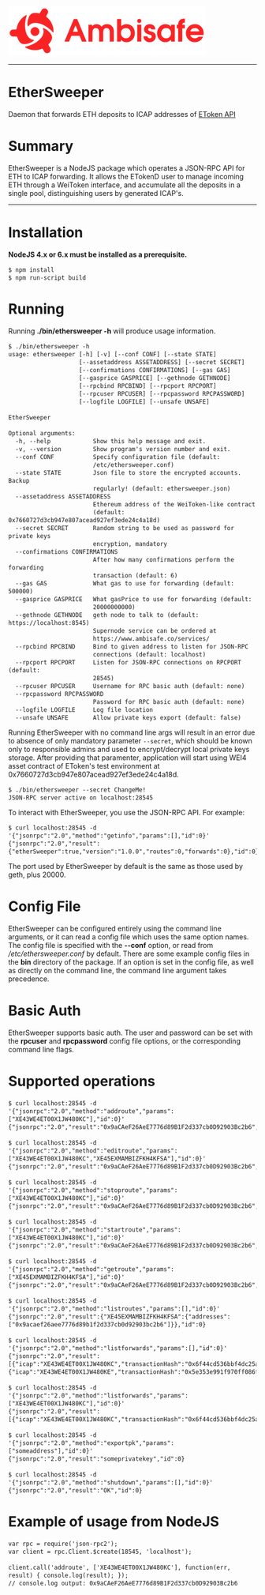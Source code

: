 <a href="https://www.ambisafe.co/" target="_blank">![test](img/logo_red.png)</a>
**********

# EtherSweeper
Daemon that forwards ETH deposits to ICAP addresses of <a href="https://github.com/Ambisafe/etoken-docs/wiki/eToken-API#transfertoicap" target="_blank">EToken API</a>

# Summary
EtherSweeper is a NodeJS package which operates a JSON-RPC API for ETH to ICAP forwarding. It allows the ETokenD user to manage incoming ETH through a WeiToken interface, and accumulate all the deposits in a single pool, distinguishing users by generated ICAP's.

**********

# Installation

**NodeJS 4.x or 6.x must be installed as a prerequisite.**
```
$ npm install
$ npm run-script build
```

# Running

Running **./bin/ethersweeper -h** will produce usage information.

```
$ ./bin/ethersweeper -h
usage: ethersweeper [-h] [-v] [--conf CONF] [--state STATE]
                    [--assetaddress ASSETADDRESS] [--secret SECRET]
                    [--confirmations CONFIRMATIONS] [--gas GAS]
                    [--gasprice GASPRICE] [--gethnode GETHNODE]
                    [--rpcbind RPCBIND] [--rpcport RPCPORT]
                    [--rpcuser RPCUSER] [--rpcpassword RPCPASSWORD]
                    [--logfile LOGFILE] [--unsafe UNSAFE]

EtherSweeper

Optional arguments:
  -h, --help            Show this help message and exit.
  -v, --version         Show program's version number and exit.
  --conf CONF           Specify configuration file (default: 
                        /etc/ethersweeper.conf)
  --state STATE         Json file to store the encrypted accounts. Backup 
                        regularly! (default: ethersweeper.json)
  --assetaddress ASSETADDRESS
                        Ethereum address of the WeiToken-like contract 
                        (default: 0x7660727d3cb947e807acead927ef3ede24c4a18d)
  --secret SECRET       Random string to be used as password for private keys 
                        encryption, mandatory
  --confirmations CONFIRMATIONS
                        After how many confirmations perform the forwarding 
                        transaction (default: 6)
  --gas GAS             What gas to use for forwarding (default: 500000)
  --gasprice GASPRICE   What gasPrice to use for forwarding (default: 
                        20000000000)
  --gethnode GETHNODE   geth node to talk to (default: https://localhost:8545)
                        Supernode service can be ordered at
                        https://www.ambisafe.co/services/
  --rpcbind RPCBIND     Bind to given address to listen for JSON-RPC 
                        connections (default: localhost)
  --rpcport RPCPORT     Listen for JSON-RPC connections on RPCPORT (default: 
                        28545)
  --rpcuser RPCUSER     Username for RPC basic auth (default: none)
  --rpcpassword RPCPASSWORD
                        Password for RPC basic auth (default: none)
  --logfile LOGFILE     Log file location
  --unsafe UNSAFE       Allow private keys export (default: false)
```

Running EtherSweeper with no command line args will result in an error due to absence of only mandatory parameter `--secret`, which should be known only to responsible admins and used to encrypt/decrypt local private keys storage. After providing that paramenter, application will start using WEI4 asset contract of EToken's test environment at 0x7660727d3cb947e807acead927ef3ede24c4a18d.

```
$ ./bin/ethersweeper --secret ChangeMe!
JSON-RPC server active on localhost:28545
```

To interact with EtherSweeper, you use the JSON-RPC API. For example:

```
$ curl localhost:28545 -d '{"jsonrpc":"2.0","method":"getinfo","params":[],"id":0}'
{"jsonrpc":"2.0","result":{"etherSweeper":true,"version":"1.0.0","routes":0,"forwards":0},"id":0}
```

The port used by EtherSweeper by default is the same as those used by geth, plus 20000.

# Config File

EtherSweeper can be configured entirely using the command line arguments, or it can read a config file which uses the same option names. The config file is specified with the **--conf** option, or read from */etc/ethersweeper.conf* by default. There are some example config files in the **bin** directory of the package.  If an option is set in the config file, as well as directly on the command line, the command line argument takes precedence.

# Basic Auth

EtherSweeper supports basic auth. The user and password can be set with the **rpcuser** and **rpcpassword** config file options, or the corresponding command line flags.

# Supported operations

```
$ curl localhost:28545 -d '{"jsonrpc":"2.0","method":"addroute","params":["XE43WE4ET00X1JW480KC"],"id":0}'
{"jsonrpc":"2.0","result":"0x9aCAeF26AeE7776d89B1F2d337cb0D92903Bc2b6","id":0}

$ curl localhost:28545 -d '{"jsonrpc":"2.0","method":"editroute","params":["XE43WE4ET00X1JW480KC","XE45EXMAMBIZFKH4KFSA"],"id":0}'
{"jsonrpc":"2.0","result":"0x9aCAeF26AeE7776d89B1F2d337cb0D92903Bc2b6","id":0}

$ curl localhost:28545 -d '{"jsonrpc":"2.0","method":"stoproute","params":["XE43WE4ET00X1JW480KC"],"id":0}'
{"jsonrpc":"2.0","result":"0x9aCAeF26AeE7776d89B1F2d337cb0D92903Bc2b6","id":0}

$ curl localhost:28545 -d '{"jsonrpc":"2.0","method":"startroute","params":["XE43WE4ET00X1JW480KC"],"id":0}'
{"jsonrpc":"2.0","result":"0x9aCAeF26AeE7776d89B1F2d337cb0D92903Bc2b6","id":0}

$ curl localhost:28545 -d '{"jsonrpc":"2.0","method":"getroute","params":["XE45EXMAMBIZFKH4KFSA"],"id":0}'
{"jsonrpc":"2.0","result":"0x9aCAeF26AeE7776d89B1F2d337cb0D92903Bc2b6","id":0}

$ curl localhost:28545 -d '{"jsonrpc":"2.0","method":"listroutes","params":[],"id":0}'
{"jsonrpc":"2.0","result":{"XE45EXMAMBIZFKH4KFSA":{"addresses":["0x9acaef26aee7776d89b1f2d337cb0d92903bc2b6"]}},"id":0}

$ curl localhost:28545 -d '{"jsonrpc":"2.0","method":"listforwards","params":[],"id":0}'
{"jsonrpc":"2.0","result":[{"icap":"XE43WE4ET00X1JW480KC","transactionHash":"0x6f44cd536bbf4dc25a1cb11be699e4a5969c5e7d45b3c7cd3de321ba8e905e6f"},{"icap":"XE43WE4ET00X1JW480KE","transactionHash":"0x5e353e991f970ff086f563e786b1d616c9f152d0a54eb901dc95fe58e2c15b29"}],"id":0}

$ curl localhost:28545 -d '{"jsonrpc":"2.0","method":"listforwards","params":["XE43WE4ET00X1JW480KC"],"id":0}'
{"jsonrpc":"2.0","result":[{"icap":"XE43WE4ET00X1JW480KC","transactionHash":"0x6f44cd536bbf4dc25a1cb11be699e4a5969c5e7d45b3c7cd3de321ba8e905e6f"}],"id":0}

$ curl localhost:28545 -d '{"jsonrpc":"2.0","method":"exportpk","params":["someaddress"],"id":0}'
{"jsonrpc":"2.0","result":"someprivatekey","id":0}

$ curl localhost:28545 -d '{"jsonrpc":"2.0","method":"shutdown","params":[],"id":0}'
{"jsonrpc":"2.0","result":"OK","id":0}
```

# Example of usage from NodeJS

```
var rpc = require('json-rpc2');
var client = rpc.Client.$create(18545, 'localhost');

client.call('addroute', ['XE43WE4ET00X1JW480KC'], function(err, result) { console.log(result); });
// console.log output: 0x9aCAeF26AeE7776d89B1F2d337cb0D92903Bc2b6
```
